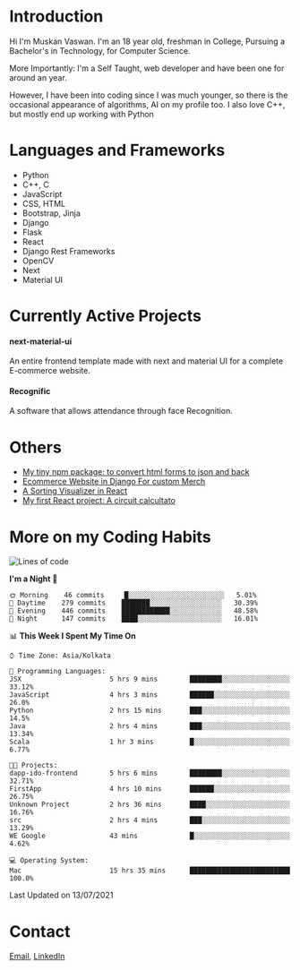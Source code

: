 <!-- - I’m currently working on:
&nbsp;&nbsp;&nbsp;&nbsp;&nbsp;&nbsp; *Circuits*[https://muskanvaswan.github.io/circuits] which, as the name suggests,  is a calculator for solving circuits with ease. This is my first React project
#### I’m currently learning : 
&nbsp;&nbsp;&nbsp;&nbsp;&nbsp;&nbsp; React.js
#### Ask me about:
&nbsp;&nbsp;&nbsp;&nbsp;&nbsp;&nbsp; Anything
#### How to reach me:
&nbsp;&nbsp;&nbsp;&nbsp;&nbsp;&nbsp; Email[mailto:muskanvaswan@gmail.com] LinkedIn[https://www.linkedin.com/in/muskan-vaswan?lipi=urn%3Ali%3Apage%3Ad_flagship3_profile_view_base_contact_details%3B%2FQpdlv5fQ12Ru4DkW2TysA%3D%3D]
#### Pronouns:
&nbsp;&nbsp;&nbsp;&nbsp;&nbsp;&nbsp; Her -->

# Introduction
Hi I'm Muskan Vaswan.
I'm an 18 year old,
freshman in College,
Pursuing a Bachelor's in Technology, for Computer Science.

More Importantly: I'm a Self Taught, web developer and have been one for around an year.

However, I have been into coding since I was much younger, so there is the occasional appearance of algorithms, AI on my profile too. I also love C++, but mostly end up working with Python


# Languages and Frameworks

- Python
- C++, C
- JavaScript
- CSS, HTML 
- Bootstrap, Jinja
- Django
- Flask
- React 
- Django Rest Frameworks
- OpenCV
- Next
- Material UI

# Currently Active Projects

#### next-material-ui
An entire frontend template made with next and material UI for a complete E-commerce website.

#### Recognific
A software that allows attendance through face Recognition.

# Others
- [My tiny npm package: to convert html forms to json and back](https://www.npmjs.com/package/forms-dynamically)
- [Ecommerce Website in Django For custom Merch](https://merch-commerce.herokuapp.com/)
- [A Sorting Visualizer in React](https://muskanvaswan.github.io/SortingVisualizer/)
- [My first React project: A circuit calcultato](https://muskanvaswan.github.io/circuits)

# More on my Coding Habits

<!--START_SECTION:waka-->
![Lines of code](https://img.shields.io/badge/From%20Hello%20World%20I%27ve%20Written-392121%20lines%20of%20code-blue)

**I'm a Night 🦉** 

```text
🌞 Morning    46 commits     █░░░░░░░░░░░░░░░░░░░░░░░░   5.01% 
🌆 Daytime    279 commits    ███████░░░░░░░░░░░░░░░░░░   30.39% 
🌃 Evening    446 commits    ████████████░░░░░░░░░░░░░   48.58% 
🌙 Night      147 commits    ████░░░░░░░░░░░░░░░░░░░░░   16.01%

```


📊 **This Week I Spent My Time On** 

```text
⌚︎ Time Zone: Asia/Kolkata

💬 Programming Languages: 
JSX                      5 hrs 9 mins        ████████░░░░░░░░░░░░░░░░░   33.12% 
JavaScript               4 hrs 3 mins        ██████░░░░░░░░░░░░░░░░░░░   26.0% 
Python                   2 hrs 15 mins       ███░░░░░░░░░░░░░░░░░░░░░░   14.5% 
Java                     2 hrs 4 mins        ███░░░░░░░░░░░░░░░░░░░░░░   13.34% 
Scala                    1 hr 3 mins         █░░░░░░░░░░░░░░░░░░░░░░░░   6.77%

🐱‍💻 Projects: 
dapp-ido-frontend        5 hrs 6 mins        ████████░░░░░░░░░░░░░░░░░   32.71% 
FirstApp                 4 hrs 10 mins       ██████░░░░░░░░░░░░░░░░░░░   26.75% 
Unknown Project          2 hrs 36 mins       ████░░░░░░░░░░░░░░░░░░░░░   16.76% 
src                      2 hrs 4 mins        ███░░░░░░░░░░░░░░░░░░░░░░   13.29% 
WE Google                43 mins             █░░░░░░░░░░░░░░░░░░░░░░░░   4.62%

💻 Operating System: 
Mac                      15 hrs 35 mins      █████████████████████████   100.0%

```


 Last Updated on 13/07/2021
<!--END_SECTION:waka-->

# Contact

[Email](mailto:muskanvaswan@gmail.com), [LinkedIn](https://www.linkedin.com/in/muskan-vaswan?lipi=urn%3Ali%3Apage%3Ad_flagship3_profile_view_base_contact_details%3B%2FQpdlv5fQ12Ru4DkW2TysA%3D%3D)



